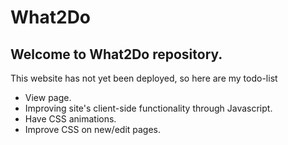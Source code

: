 # What2Do

## Welcome to What2Do repository.

This website has not yet been deployed, so here are my todo-list

* View page.
* Improving site's client-side functionality through Javascript.
* Have CSS animations.
* Improve CSS on new/edit pages.